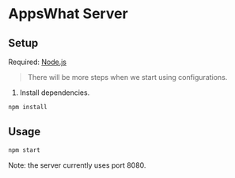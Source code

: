 # AppsWhat Server

## Setup
Required: [Node.js](https://nodejs.org)
> There will be more steps when we start using configurations.

1. Install dependencies.

  ```sh
  npm install
  ```

## Usage

```sh
npm start
```

Note: the server currently uses port 8080.
